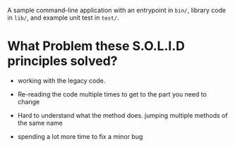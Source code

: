 A sample command-line application with an entrypoint in `bin/`, library code
in `lib/`, and example unit test in `test/`.


# What Problem these S.O.L.I.D principles solved?


- working with the legacy code.

- Re-reading the code multiple times to get to the part you need to change

- Hard to understand what the method does. jumping multiple methods of the same name

- spending a lot more time to fix a minor bug
